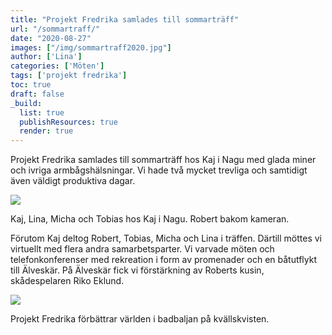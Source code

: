 ```yaml
---
title: "Projekt Fredrika samlades till sommarträff"
url: "/sommartraff/"
date: "2020-08-27"
images: ["/img/sommartraff2020.jpg"]
author: ['Lina']
categories: ['Möten']
tags: ['projekt fredrika']
toc: true
draft: false
_build:
  list: true
  publishResources: true
  render: true
---
```


Projekt Fredrika samlades till sommarträff hos Kaj i Nagu med glada miner och ivriga armbågshälsningar. Vi hade två mycket trevliga och samtidigt även väldigt produktiva dagar.

![](/2020/08/IMG-20200825-WA0001-1024x768.jpg)

Kaj, Lina, Micha och Tobias hos Kaj i Nagu. Robert bakom kameran.

Förutom Kaj deltog Robert, Tobias, Micha och Lina i träffen. Därtill möttes vi virtuellt med flera andra samarbetsparter. Vi varvade möten och telefonkonferenser med rekreation i form av promenader och en båtutflykt till Älveskär. På Älveskär fick vi förstärkning av Roberts kusin, skådespelaren Riko Eklund.

![](/2020/08/IMG-20200825-WA0002-1024x768.jpg)

Projekt Fredrika förbättrar världen i badbaljan på kvällskvisten.